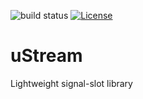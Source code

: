 ![build status](https://github.com/ThomasAUB/uStream/actions/workflows/cmake-multi-platform.yml/badge.svg) [![License](https://img.shields.io/github/license/ThomasAUB/uStream.svg)](LICENSE)

# uStream

Lightweight signal-slot library
